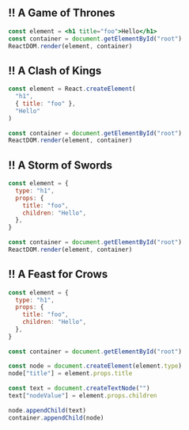 ## !! A Game of Thrones

<!-- prettier-ignore -->
```jsx !
const element = <h1 title="foo">Hello</h1>
const container = document.getElementById("root")
ReactDOM.render(element, container)
```

## !! A Clash of Kings

<!-- prettier-ignore -->
```jsx ! 
const element = React.createElement(
  "h1",
  { title: "foo" },
  "Hello"
)
​
const container = document.getElementById("root")
ReactDOM.render(element, container)
```

## !! A Storm of Swords

<!-- prettier-ignore -->
```jsx ! 
const element = {
  type: "h1",
  props: {
    title: "foo",
    children: "Hello",
  },
}
​
const container = document.getElementById("root")
ReactDOM.render(element, container)

```

## !! A Feast for Crows

<!-- prettier-ignore -->
```jsx ! 
const element = {
  type: "h1",
  props: {
    title: "foo",
    children: "Hello",
  },
}
​
const container = document.getElementById("root")
​
const node = document.createElement(element.type)
node["title"] = element.props.title
​
const text = document.createTextNode("")
text["nodeValue"] = element.props.children
​
node.appendChild(text)
container.appendChild(node)
```
